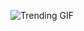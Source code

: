 ![Trending GIF](https://media2.giphy.com/media/v1.Y2lkPThiYjIxNzcydDNrb292Z2c2YTN3d2F5YXprMnhzMWt0cDU1djdmZ2l3Z2c1NGx3dCZlcD12MV9naWZzX3NlYXJjaCZjdD1n/MT5UUV1d4CXE2A37Dg/giphy.gif)

